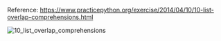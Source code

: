 Reference: https://www.practicepython.org/exercise/2014/04/10/10-list-overlap-comprehensions.html

![10_list_overlap_comprehensions](https://user-images.githubusercontent.com/3338753/51801094-360ec880-2274-11e9-9239-2f36610de5e8.PNG)
